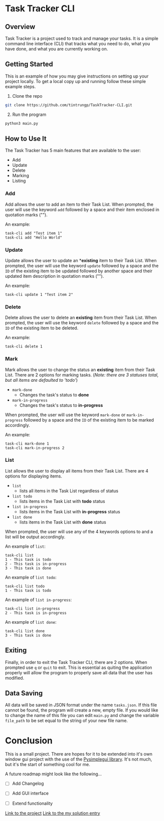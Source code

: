 # Task Tracker CLI
## Overview
Task Tracker is a project used to track and manage your tasks. It is a simple command line interface (CLI) that tracks what you need to do, what you have done, and what you are currently working on. 

## Getting Started

This is an example of how you may give instructions on setting up your project locally.
To get a local copy up and running follow these simple example steps.

1. Clone the repo
```sh
git clone https://github.com/tintrungp/TaskTracker-CLI.git
```

2. Run the program
```sh
python3 main.py 
```

## How to Use It
The Task Tracker has 5 main features that are available to the user:

* Add
* Update
* Delete
* Marking
* Listing

### Add
Add allows the user to add an item to their Task List. When prompted, the user will use the keyword `add` followed by a space and their item enclosed in quotation marks ("").

An example:
``` 
task-cli add "Test item 1"
task-cli add "Hello World"
```
### Update
Update allows the user to update an ***existing** item to their Task List. When prompted, the user will use the keyword `update` followed by a space and the `ID` of the existing item to be updated followed by another space and their updated item description in quotation marks ("").

An example:
``` 
task-cli update 1 "Test item 2"
```

### Delete 
Delete allows the user to delete an **existing** item from their Task List. When prompted, the user will use the keyword `delete` followed by a space and the `ID` of the existing item to be deleted.

An example:
``` 
task-cli delete 1 
```

### Mark 
Mark allows the user to change the status an **existing** item from their Task List. There are 2 options for marking tasks. 
(*Note: there are 3 statuses total, but all items are defaulted to 'todo'*)

* `mark-done`
    * Changes the task's status to **done**
* `mark-in-progress`
    * Changes the task's status to **in-progress**

When prompted, the user will use the keyword `mark-done` or `mark-in-progress` followed by a space and the `ID` of the existing item to be marked accordingly. 

An example:
``` 
task-cli mark-done 1
task-cli mark-in-progress 2 
```

### List 
List allows the user to display all items from their Task List. There are 4 options for displaying items.

* `list`
    * lists all items in the Task List regardless of status
* `list todo`
    * lists items in the Task List with **todo** status
* `list in-progress`
    * lists items in the Task List with **in-progress** status
* `list done`
    * lists items in the Task List with **done** status

When prompted, the user will use any of the 4 keywords options to and a list will be output accordingly. 

An example of `list`:
``` 
task-cli list
1 - This task is todo
2 - This task is in-progress
3 - This task is done
```

An example of `list todo`:
``` 
task-cli list todo
1 - This task is todo
```

An example of `list in-progress`:
``` 
task-cli list in-progress
2 - This task is in-progress
```

An example of `list done`:
``` 
task-cli list done
3 - This task is done
```

## Exiting
Finally, in order to exit the Task Tracker CLI, there are 2 options. When prompted use `q` or `quit` to exit. This is essential as quiting the application properly will allow the program to properly save all data that the user has modified.

## Data Saving
All data will be saved in JSON format under the name `tasks.json`. If this file cannot be found, the program will create a new, empty file. If you would like to change the name of this file you can edit `main.py` and change the variable `file_path` to be set equal to the string of your new file name.

# Conclusion
This is a small project. There are hopes for it to be extended into it's own window gui project with the use of the [Pysimplegui library](https://docs.pysimplegui.com/en/latest/). It's not much, but it's the start of something cool for me.

A future roadmap might look like the following...
- [ ] Add Changelog
- [ ] Add GUI interface
- [ ] Extend functionality


[Link to the project](https://roadmap.sh/projects/task-tracker)
[Link to the my solution entry](https://roadmap.sh/projects/task-tracker/solutions?u=677dc6bc70129741a81de8d9)